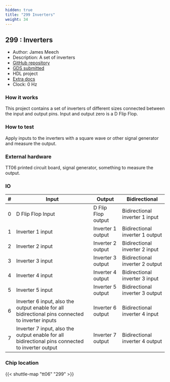 ```yaml
---
hidden: true
title: "299 Inverters"
weight: 34
---
```


## 299 : Inverters

* Author: James Meech
* Description: A set of inverters
* [GitHub repository](https://github.com/JamesTimothyMeech/TT06-beta)
* [GDS submitted](https://github.com/JamesTimothyMeech/TT06-beta/actions/runs/8680786206)
* HDL project
* [Extra docs](None)
* Clock: 0 Hz

<!---

This file is used to generate your project datasheet. Please fill in the information below and delete any unused
sections.

You can also include images in this folder and reference them in the markdown. Each image must be less than
512 kb in size, and the combined size of all images must be less than 1 MB.
-->


### How it works

This project contains a set of inverters of different sizes connected between the input and output pins. Input and output zero is a D Flip Flop.

### How to test

Apply inputs to the inverters with a square wave or other signal generator and measure the output.

### External hardware

TT06 printed circuit board, signal generator, something to measure the output.


### IO

| # | Input          | Output         | Bidirectional   |
| - | -------------- | -------------- | --------------- |
| 0 | D Flip Flop Input | D Flip Flop output | Bidirectional inverter 1 input |
| 1 | Inverter 1 input | Inverter 1 output | Bidirectional inverter 1 output |
| 2 | Inverter 2 input | Inverter 2 output | Bidirectional inverter 2 input |
| 3 | Inverter 3 input | Inverter 3 output | Bidirectional inverter 2 output |
| 4 | Inverter 4 input | Inverter 4 output | Bidirectional inverter 3 input |
| 5 | Inverter 5 input | Inverter 5 output | Bidirectional inverter 3 output |
| 6 | Inverter 6 input, also the output enable for all bidirectional pins connected to inverter inputs | Inverter 6 output | Bidirectional inverter 4 input |
| 7 | Inverter 7 input, also the output enable for all bidirectional pins connected to inverter output | Inverter 7 output | Bidirectional inverter 4 output |

### Chip location

{{< shuttle-map "tt06" "299" >}}
